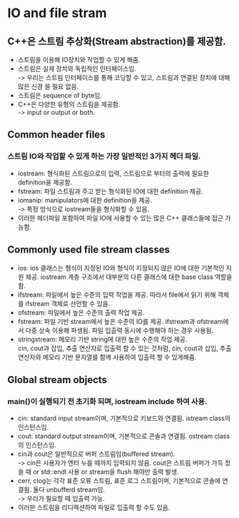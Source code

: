 # IO and file stram

## C++은 스트림 추상화(Stream abstraction)를 제공함.

- 스트림을 이용해 IO장치와 작업할 수 있게 해줌.
- 스트림은 실제 장치와 독립적인 인터페이스임.  
  -> 우리는 스트림 인터페이스를 통해 코딩할 수 있고, 스트림과 연결된 장치에 대해 많은 신경 쓸 필요 없음.
- 스트림은 sequence of byte임.
- C++은 다양한 유형의 스트림을 제공함.  
  -> input or output or both.

## Common header files

### 스트림 IO와 작업할 수 있게 하는 가장 일반적인 3가지 헤더 파일.

- iostream: 형식화된 스트림으로의 입력, 스트림으로 부터의 출력에 필요한 definition을 제공함.
- fstream: 파일 스트림과 주고 받는 형식화된 IO에 대한 definition 제공.
- iomanip: manipulators에 대한 definition을 제공.  
  -> 특정 방식으로 iostream들을 형식화할 수 있음.
- 이러한 헤더파일 포함하여 파일 IO에 사용할 수 있는 많은 C++ 클래스들에 접근 가능함.

## Commonly used file stream classes

- ios: ios 클래스는 형식이 지정된 IO와 형식이 지정되지 않은 IO에 대한 기본적인 지원 제공. iostream 계층 구조에서 대부분의 다른 클래스에 대한 base class 역할을 함.
- ifstream: 파일에서 높은 수준의 입력 작업을 제공. 따라서 file에서 읽기 위해 객체를 ifstream 객체로 선언할 수 있음.
- ofstream: 파일에서 높은 수준의 출력 작업 제공.
- fstream: 파일 기반 stream에서 높은 수준의 IO를 제공. ifstream과 ofstream에서 다중 상속 이용해 파생됨. 파일 입출력 동시에 수행해야 하는 경우 사용됨.
- stringstream: 메모리 기반 string에 대한 높은 수준의 작업 제공.  
  cin, cout과 삽입, 추출 연산자로 입출력 할 수 있는 것처럼, cin, cout과 삽입, 추출 연산자와 메모리 기반 문자열를 함께 사용하여 입출력 할 수 있게해줌.

## Global stream objects

### main()이 실행되기 전 초기화 되며, iostream include 하여 사용.

- cin: standard input stream이며, 기본적으로 키보드와 연결됨. istream class의 인스턴스임.
- cout: standard output stream이며, 기본적으로 콘솔과 연결됨. ostream class의 인스턴스임.
- cin과 cout은 일반적으로 버퍼 스트림임(buffered stream).  
  -> cin은 사용자가 엔터 누를 때까지 입력되지 않음. cout은 스트림 버퍼가 가득 찼을 때 or std::endl 사용 or stream을 flush 해야만 출력 발생.
- cerr, clog는 각각 표준 오류 스트림, 표준 로그 스트림이며, 기본적으로 콘솔에 연결됨. 둘다 unbufferd stream임.  
  -> 우리가 필요할 때 입출력 가능.
- 이러한 스트림을 리디렉션하여 파일로 입출력 할 수도 있음.
